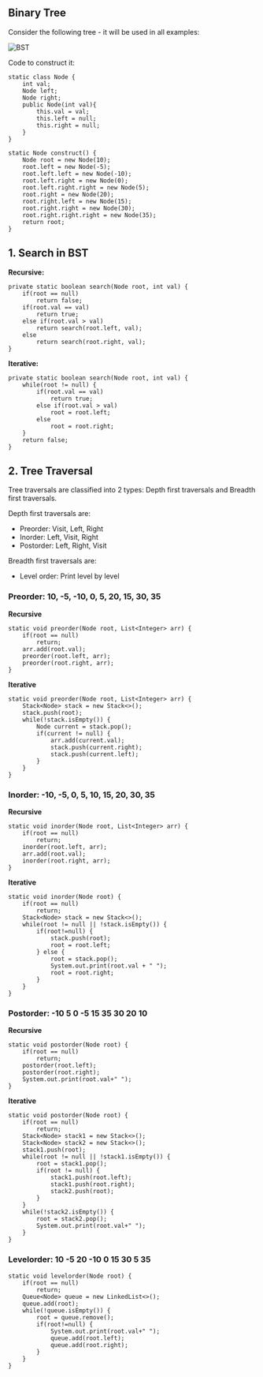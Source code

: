 
## Binary Tree

Consider the following tree - it will be used in all examples:

![BST](https://i.imgur.com/p0iWIiA.png)


Code to construct it:

	static class Node {
		int val;
		Node left;
		Node right;
		public Node(int val){
			this.val = val;
			this.left = null;
			this.right = null;
		}
	}
	
	static Node construct() {
		Node root = new Node(10);
		root.left = new Node(-5);
		root.left.left = new Node(-10);
		root.left.right = new Node(0);
		root.left.right.right = new Node(5);
		root.right = new Node(20);
		root.right.left = new Node(15);
		root.right.right = new Node(30);
		root.right.right.right = new Node(35);
		return root;
	}

## 1. Search in BST

**Recursive:**

	private static boolean search(Node root, int val) {
		if(root == null)
			return false;
		if(root.val == val)
			return true;
		else if(root.val > val)
			return search(root.left, val);
		else
			return search(root.right, val);
	}

**Iterative:**

	private static boolean search(Node root, int val) {
		while(root != null) {
			if(root.val == val)
				return true;
			else if(root.val > val)
				root = root.left;
			else
				root = root.right;
		}
		return false;
	}

## 2. Tree Traversal

Tree traversals are classified into 2 types: Depth first traversals and Breadth first traversals.

Depth first traversals are:
- Preorder: Visit, Left, Right
- Inorder: Left, Visit, Right
- Postorder: Left, Right, Visit

Breadth first traversals are:
- Level order: Print level by level

### Preorder: 10, -5, -10, 0, 5, 20, 15, 30, 35

**Recursive**

	static void preorder(Node root, List<Integer> arr) {
		if(root == null)
			return;
		arr.add(root.val);
		preorder(root.left, arr);
		preorder(root.right, arr);
	}

**Iterative**

	static void preorder(Node root, List<Integer> arr) {
		Stack<Node> stack = new Stack<>();
		stack.push(root);
		while(!stack.isEmpty()) {
			Node current = stack.pop();
			if(current != null) {
				arr.add(current.val);
				stack.push(current.right);
				stack.push(current.left);
			}
		}
	}

### Inorder: -10, -5, 0, 5, 10, 15, 20, 30, 35

**Recursive**

	static void inorder(Node root, List<Integer> arr) {
		if(root == null)
			return;
		inorder(root.left, arr);
		arr.add(root.val);
		inorder(root.right, arr);
	}

**Iterative**

	static void inorder(Node root) {
		if(root == null)
			return;
		Stack<Node> stack = new Stack<>();
		while(root != null || !stack.isEmpty()) {
			if(root!=null) {
				stack.push(root);
				root = root.left;
			} else {
				root = stack.pop();
				System.out.print(root.val + " ");
				root = root.right;
			}
		}
	}

### Postorder: -10 5 0 -5 15 35 30 20 10

**Recursive**

	static void postorder(Node root) {
		if(root == null)
			return;
		postorder(root.left);
		postorder(root.right);
		System.out.print(root.val+" ");
	}

**Iterative**

	static void postorder(Node root) {
		if(root == null)
			return;
		Stack<Node> stack1 = new Stack<>();
		Stack<Node> stack2 = new Stack<>();
		stack1.push(root);
		while(root != null || !stack1.isEmpty()) {
			root = stack1.pop();
			if(root != null) {
				stack1.push(root.left);
				stack1.push(root.right);
				stack2.push(root);
			}
		}
		while(!stack2.isEmpty()) {
			root = stack2.pop();
			System.out.print(root.val+" ");
		}
	}

### Levelorder: 10 -5 20 -10 0 15 30 5 35 

	static void levelorder(Node root) {
		if(root == null)
			return;
		Queue<Node> queue = new LinkedList<>();
		queue.add(root);
		while(!queue.isEmpty()) {
			root = queue.remove();
			if(root!=null) {
				System.out.print(root.val+" ");
				queue.add(root.left);
				queue.add(root.right);
			}
		}
	}
	
